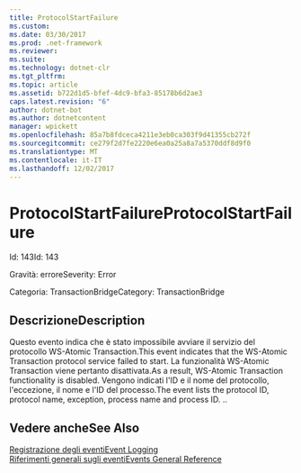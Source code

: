 ```yaml
---
title: ProtocolStartFailure
ms.custom: 
ms.date: 03/30/2017
ms.prod: .net-framework
ms.reviewer: 
ms.suite: 
ms.technology: dotnet-clr
ms.tgt_pltfrm: 
ms.topic: article
ms.assetid: b722d1d5-bfef-4dc9-bfa3-85178b6d2ae3
caps.latest.revision: "6"
author: dotnet-bot
ms.author: dotnetcontent
manager: wpickett
ms.openlocfilehash: 85a7b8fdceca4211e3eb0ca303f9d41355cb272f
ms.sourcegitcommit: ce279f2d7fe2220e6ea0a25a8a7a5370ddf8d9f0
ms.translationtype: MT
ms.contentlocale: it-IT
ms.lasthandoff: 12/02/2017
---
```

# <a name="protocolstartfailure"></a><span data-ttu-id="a02d6-102">ProtocolStartFailure</span><span class="sxs-lookup"><span data-stu-id="a02d6-102">ProtocolStartFailure</span></span>
<span data-ttu-id="a02d6-103">Id: 143</span><span class="sxs-lookup"><span data-stu-id="a02d6-103">Id: 143</span></span>  
  
 <span data-ttu-id="a02d6-104">Gravità: errore</span><span class="sxs-lookup"><span data-stu-id="a02d6-104">Severity: Error</span></span>  
  
 <span data-ttu-id="a02d6-105">Categoria: TransactionBridge</span><span class="sxs-lookup"><span data-stu-id="a02d6-105">Category: TransactionBridge</span></span>  
  
## <a name="description"></a><span data-ttu-id="a02d6-106">Descrizione</span><span class="sxs-lookup"><span data-stu-id="a02d6-106">Description</span></span>  
 <span data-ttu-id="a02d6-107">Questo evento indica che è stato impossibile avviare il servizio del protocollo WS-Atomic Transaction.</span><span class="sxs-lookup"><span data-stu-id="a02d6-107">This event indicates that the WS-Atomic Transaction protocol service failed to start.</span></span> <span data-ttu-id="a02d6-108">La funzionalità WS-Atomic Transaction viene pertanto disattivata.</span><span class="sxs-lookup"><span data-stu-id="a02d6-108">As a result, WS-Atomic Transaction functionality is disabled.</span></span> <span data-ttu-id="a02d6-109">Vengono indicati l'ID e il nome del protocollo, l'eccezione, il nome e l'ID del processo.</span><span class="sxs-lookup"><span data-stu-id="a02d6-109">The event lists the protocol ID, protocol name, exception, process name and process ID.</span></span> <span data-ttu-id="a02d6-110">.</span><span class="sxs-lookup"><span data-stu-id="a02d6-110">.</span></span>  
  
## <a name="see-also"></a><span data-ttu-id="a02d6-111">Vedere anche</span><span class="sxs-lookup"><span data-stu-id="a02d6-111">See Also</span></span>  
 [<span data-ttu-id="a02d6-112">Registrazione degli eventi</span><span class="sxs-lookup"><span data-stu-id="a02d6-112">Event Logging</span></span>](../../../../../docs/framework/wcf/diagnostics/event-logging/index.md)  
 [<span data-ttu-id="a02d6-113">Riferimenti generali sugli eventi</span><span class="sxs-lookup"><span data-stu-id="a02d6-113">Events General Reference</span></span>](../../../../../docs/framework/wcf/diagnostics/event-logging/events-general-reference.md)
